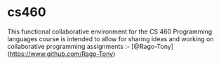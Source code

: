 # cs460

This functional collaborative environment for the CS 460 Programming languages course is intended to allow for sharing ideas and working on collaborative programming assignments
:- [@Rago-Tony] (https://www.github.com/Rago-Tony)
